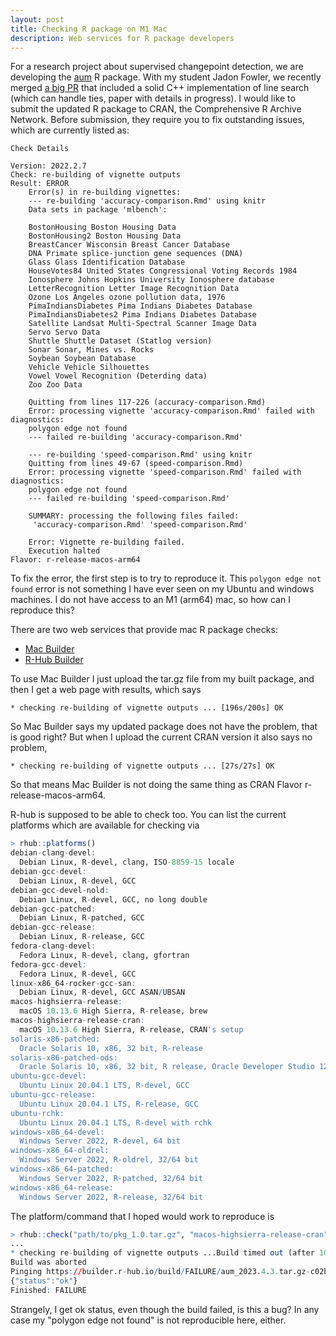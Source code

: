 ```yaml
---
layout: post
title: Checking R package on M1 Mac
description: Web services for R package developers
---
```


For a research project about supervised changepoint detection, we are
developing the [aum](https://github.com/tdhock/aum) R package. With my
student Jadon Fowler, we recently merged [a big
PR](https://github.com/tdhock/aum/pull/3) that included a solid C++
implementation of line search (which can handle ties, paper with
details in progress). I would like to submit the updated R package to
CRAN, the Comprehensive R Archive Network. Before submission, they
require you to fix outstanding issues, which are currently listed as:

```
Check Details

Version: 2022.2.7
Check: re-building of vignette outputs
Result: ERROR
    Error(s) in re-building vignettes:
    --- re-building 'accuracy-comparison.Rmd' using knitr
    Data sets in package 'mlbench':
    
    BostonHousing Boston Housing Data
    BostonHousing2 Boston Housing Data
    BreastCancer Wisconsin Breast Cancer Database
    DNA Primate splice-junction gene sequences (DNA)
    Glass Glass Identification Database
    HouseVotes84 United States Congressional Voting Records 1984
    Ionosphere Johns Hopkins University Ionosphere database
    LetterRecognition Letter Image Recognition Data
    Ozone Los Angeles ozone pollution data, 1976
    PimaIndiansDiabetes Pima Indians Diabetes Database
    PimaIndiansDiabetes2 Pima Indians Diabetes Database
    Satellite Landsat Multi-Spectral Scanner Image Data
    Servo Servo Data
    Shuttle Shuttle Dataset (Statlog version)
    Sonar Sonar, Mines vs. Rocks
    Soybean Soybean Database
    Vehicle Vehicle Silhouettes
    Vowel Vowel Recognition (Deterding data)
    Zoo Zoo Data
    
    Quitting from lines 117-226 (accuracy-comparison.Rmd)
    Error: processing vignette 'accuracy-comparison.Rmd' failed with diagnostics:
    polygon edge not found
    --- failed re-building 'accuracy-comparison.Rmd'
    
    --- re-building 'speed-comparison.Rmd' using knitr
    Quitting from lines 49-67 (speed-comparison.Rmd)
    Error: processing vignette 'speed-comparison.Rmd' failed with diagnostics:
    polygon edge not found
    --- failed re-building 'speed-comparison.Rmd'
    
    SUMMARY: processing the following files failed:
     'accuracy-comparison.Rmd' 'speed-comparison.Rmd'
    
    Error: Vignette re-building failed.
    Execution halted
Flavor: r-release-macos-arm64 
```

To fix the error, the first step is to try to reproduce it. This
`polygon edge not found` error is not something I have ever seen on my
Ubuntu and windows machines. I do not have access to an M1 (arm64)
mac, so how can I reproduce this?

There are two web services that provide mac R package checks:
- [Mac Builder](https://mac.r-project.org/macbuilder/submit.html)
- [R-Hub Builder](https://builder.r-hub.io/)


To use Mac Builder I just upload the tar.gz file from my built
package, and then I get a web page with results, which says

```
* checking re-building of vignette outputs ... [196s/200s] OK
```

So Mac Builder says my updated package does not have the problem, that
is good right? But when I upload the current CRAN version it also says
no problem,

```
* checking re-building of vignette outputs ... [27s/27s] OK
```

So that means Mac Builder is not doing the same thing as CRAN Flavor
r-release-macos-arm64.

R-hub is supposed to be able to check too. You can list the current
platforms which are available for checking via

```r
> rhub::platforms()
debian-clang-devel:
  Debian Linux, R-devel, clang, ISO-8859-15 locale
debian-gcc-devel:
  Debian Linux, R-devel, GCC
debian-gcc-devel-nold:
  Debian Linux, R-devel, GCC, no long double
debian-gcc-patched:
  Debian Linux, R-patched, GCC
debian-gcc-release:
  Debian Linux, R-release, GCC
fedora-clang-devel:
  Fedora Linux, R-devel, clang, gfortran
fedora-gcc-devel:
  Fedora Linux, R-devel, GCC
linux-x86_64-rocker-gcc-san:
  Debian Linux, R-devel, GCC ASAN/UBSAN
macos-highsierra-release:
  macOS 10.13.6 High Sierra, R-release, brew
macos-highsierra-release-cran:
  macOS 10.13.6 High Sierra, R-release, CRAN's setup
solaris-x86-patched:
  Oracle Solaris 10, x86, 32 bit, R-release
solaris-x86-patched-ods:
  Oracle Solaris 10, x86, 32 bit, R release, Oracle Developer Studio 12.6
ubuntu-gcc-devel:
  Ubuntu Linux 20.04.1 LTS, R-devel, GCC
ubuntu-gcc-release:
  Ubuntu Linux 20.04.1 LTS, R-release, GCC
ubuntu-rchk:
  Ubuntu Linux 20.04.1 LTS, R-devel with rchk
windows-x86_64-devel:
  Windows Server 2022, R-devel, 64 bit
windows-x86_64-oldrel:
  Windows Server 2022, R-oldrel, 32/64 bit
windows-x86_64-patched:
  Windows Server 2022, R-patched, 32/64 bit
windows-x86_64-release:
  Windows Server 2022, R-release, 32/64 bit
```

The platform/command that I hoped would work to reproduce is 

```r
> rhub::check("path/to/pkg_1.0.tar.gz", "macos-highsierra-release-cran")
...
* checking re-building of vignette outputs ...Build timed out (after 10 minutes). Marking the build as failed.
Build was aborted
Pinging https://builder.r-hub.io/build/FAILURE/aum_2023.4.3.tar.gz-c02bbd656bec4f15bb0c5fa8000dadde/2023-04-03T21:04:18Z
{"status":"ok"}
Finished: FAILURE
```

Strangely, I get ok status, even though the build failed, is this a
bug? In any case my "polygon edge not found" is not reproducible here,
either.
